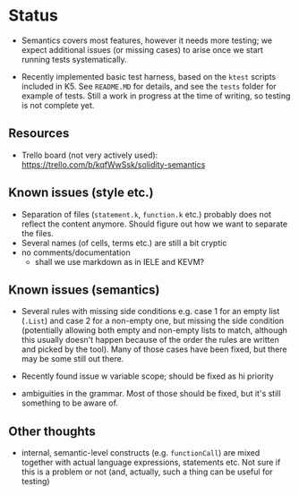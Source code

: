 # Status

* Semantics covers most features, however it needs more testing; we expect additional issues (or missing cases) to arise once we start running tests systematically. 

* Recently implemented basic test harness, based on the `ktest` scripts included in K5. See `README.MD` for details, and see the `tests` folder for example of tests. Still a work in progress at the time of writing, so testing is not complete yet. 

## Resources

* Trello board (not very actively used): https://trello.com/b/kqfWwSsk/solidity-semantics

## Known issues (style etc.)

* Separation of files (`statement.k`, `function.k` etc.) probably does not reflect the content anymore. Should figure out how we want to separate the files. 
* Several names (of cells, terms etc.) are still a bit cryptic
* no comments/documentation
    * shall we use markdown as in IELE and KEVM?

## Known issues (semantics)

* Several rules with missing side conditions e.g. case 1 for an empty list (`.List`) and case 2 for a non-empty one, but missing the side condition (potentially allowing both empty and non-empty lists to match, although this usually doesn't happen because of the order the rules are written and picked by the tool). Many of those cases have been fixed, but there may be some still out there. 

* Recently found issue w variable scope; should be fixed as hi priority

* ambiguities in the grammar. Most of those should be fixed, but it's still something to be aware of. 

## Other thoughts

* internal, semantic-level constructs (e.g. `functionCall`) are mixed together with actual language expressions, statements etc. Not sure if this is a problem or not (and, actually, such a thing can be useful for testing)